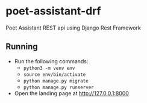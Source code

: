 # poet-assistant-drf
Poet Assistant REST api using Django Rest Framework

## Running
* Run the following commands:
  * `python3 -m venv env`
  * `source env/bin/activate`
  * `python manage.py migrate`
  * `python manage.py runserver`
* Open the landing page at http://127.0.0.1:8000
